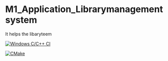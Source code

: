 # M1_Application_Librarymanagementsystem
It helps the libaryteem

[![Windows C/C++ CI](https://github.com/medidanandakishore/M1_Application_Librarymanagementsystem/actions/workflows/main.yml/badge.svg?event=workflow_run)](https://github.com/medidanandakishore/M1_Application_Librarymanagementsystem/actions/workflows/main.yml)

[![CMake](https://github.com/medidanandakishore/M1_Application_Librarymanagementsystem/actions/workflows/cmake.yml/badge.svg)](https://github.com/medidanandakishore/M1_Application_Librarymanagementsystem/actions/workflows/cmake.yml)

